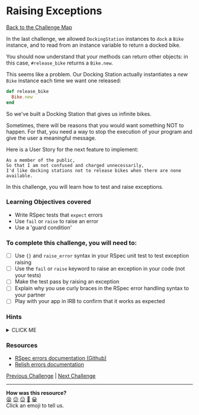# Raising Exceptions

[Back to the Challenge Map](0_challenge_map.md)

In the last challenge, we allowed `DockingStation` instances to `dock` a `Bike` instance, and to read from an instance variable to return a docked bike.

You should now understand that your methods can return other objects: in this case, `#release_bike` returns a `Bike.new`.

This seems like a problem. Our Docking Station actually instantiates a _new_ `Bike` instance each time we want one released:

```ruby
def release_bike
  Bike.new
end
```

So we've built a Docking Station that gives us infinite bikes.

Sometimes, there will be reasons that you would want something NOT to happen. For that, you need a way to stop the execution of your program and give the user a meaningful message.

Here is a User Story for the next feature to implement:

```
As a member of the public,
So that I am not confused and charged unnecessarily,
I'd like docking stations not to release bikes when there are none available.
```

In this challenge, you will learn how to test and raise exceptions.

### Learning Objectives covered
- Write RSpec tests that `expect` errors
- Use `fail` or `raise` to raise an error
- Use a 'guard condition'

### To complete this challenge, you will need to:

- [ ] Use `{}` and `raise_error` syntax in your RSpec unit test to test exception raising
- [ ] Use the `fail` or `raise` keyword to raise an exception in your code (not your tests)
- [ ] Make the test pass by raising an exception
- [ ] Explain why you use curly braces in the RSpec error handling syntax to your partner
- [ ] Play with your app in IRB to confirm that it works as expected

### Hints

<details><summary>CLICK ME</summary>
  <li>We want to raise an error when a user tries to release a bike from an empty DockingStation.  What would an 'empty' DockingStation object look like? Presumably one where the instance variable you set up in the last step doesn't yet contain a bike.</li>
  <li>You know the drill by now - let's write a unit test.  RSpec provides us with a raise_error method for just this sort of situation, but it's usage is a little tricky.  Check the documentation below to see how it works.</li>
  <li>The last step is to make this test past.  You'll need to do some research on how to raise an error in Ruby.</li>
</details>

### Resources

- [RSpec errors documentation (Github)](https://github.com/rspec/rspec-expectations#expecting-errors)
- [Relish errors documentation](http://www.relishapp.com/rspec/rspec-expectations/v/3-3/docs/built-in-matchers/raise-error-matcher)

[Previous Challenge](8_using_instance_variables.md) | [Next Challenge](10_limiting_capacity.md)

<!-- BEGIN GENERATED SECTION DO NOT EDIT -->

---

**How was this resource?**  
[😫](https://airtable.com/shrUJ3t7KLMqVRFKR?prefill_Repository=course&prefill_File=boris_bikes_fast_track/9_raising_exceptions.md&prefill_Sentiment=😫) [😕](https://airtable.com/shrUJ3t7KLMqVRFKR?prefill_Repository=course&prefill_File=boris_bikes_fast_track/9_raising_exceptions.md&prefill_Sentiment=😕) [😐](https://airtable.com/shrUJ3t7KLMqVRFKR?prefill_Repository=course&prefill_File=boris_bikes_fast_track/9_raising_exceptions.md&prefill_Sentiment=😐) [🙂](https://airtable.com/shrUJ3t7KLMqVRFKR?prefill_Repository=course&prefill_File=boris_bikes_fast_track/9_raising_exceptions.md&prefill_Sentiment=🙂) [😀](https://airtable.com/shrUJ3t7KLMqVRFKR?prefill_Repository=course&prefill_File=boris_bikes_fast_track/9_raising_exceptions.md&prefill_Sentiment=😀)  
Click an emoji to tell us.

<!-- END GENERATED SECTION DO NOT EDIT -->
